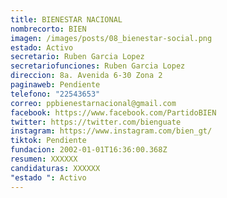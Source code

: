 ```yaml
---
title: BIENESTAR NACIONAL
nombrecorto: BIEN
imagen: /images/posts/08_bienestar-social.png
estado: Activo
secretario: Ruben Garcia Lopez
secretariofunciones: Ruben Garcia Lopez
direccion: 8a. Avenida 6-30 Zona 2
paginaweb: Pendiente
telefono: "22543653"
correo: ppbienestarnacional@gmail.com
facebook: https://www.facebook.com/PartidoBIEN
twitter: https://twitter.com/bienguate
instagram: https://www.instagram.com/bien_gt/
tiktok: Pendiente
fundacion: 2002-01-01T16:36:00.368Z
resumen: XXXXXX
candidaturas: XXXXXX
"estado ": Activo
---
```

